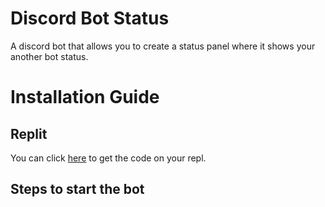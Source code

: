 # Discord Bot Status
A discord bot that allows you to create a status panel where it shows your another bot status.
# Installation Guide
## Replit
You can click [here](https://replit.com/github/crisodev/discord-bot-status) to get the code on your repl.
## Steps to start the bot
